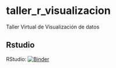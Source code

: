 # taller_r_visualizacion
Taller Virtual de Visualización de datos

## Rstudio

RStudio: [![Binder](http://mybinder.org/badge_logo.svg)](http://mybinder.org/v2/gh/ciengro/taller_r_visualizacion/master?urlpath=rstudio)
